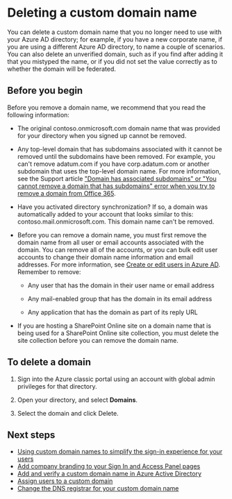 <properties
    pageTitle="Delete a custom domain in Azure Active Directory | Microsoft Azure"
    description="How to delete a custom domain in Azure Active Directory."
    services="active-directory"
    documentationCenter=""
    authors="jeffsta"
    manager="stevenpo"
    editor=""/>

<tags
    ms.service="active-directory"
    ms.workload="identity"
    ms.tgt_pltfrm="na"
    ms.devlang="na"
    ms.topic="article"
    ms.date="02/05/2016"
    ms.author="curtand;jeffsta"/>


# Deleting a custom domain name

You can delete a custom domain name that you no longer need to use with your Azure AD directory; for example, if you have a new corporate name, if you are using a different Azure AD directory, to name a couple of scenarios. You can also delete an unverified domain, such as if you find after adding it that you mistyped the name, or if you did not set the value correctly as to whether the domain will be federated.

## Before you begin

Before you remove a domain name, we recommend that you read the following information:

- The original contoso.onmicrosoft.com domain name that was provided for your directory when you signed up cannot be removed.
- Any top-level domain that has subdomains associated with it cannot be removed until the subdomains have been removed. For example, you can't remove adatum.com if you have corp.adatum.com or another subdomain that uses the top-level domain name. For more information, see the Support article ["Domain has associated subdomains" or "You cannot remove a domain that has subdomains" error when you try to remove a domain from Office 365](https://support.microsoft.com/kb/2787792/).
- Have you activated directory synchronization? If so, a domain was automatically added to your account that looks similar to this: contoso.mail.onmicrosoft.com. This domain name can't be removed.
- Before you can remove a domain name, you must first remove the domain name from all user or email accounts associated with the domain. You can remove all of the accounts, or you can bulk edit user accounts to change their domain name information and email addresses. For more information, see [Create or edit users in Azure AD](active-directory-create-users.md). Remember to remove:

    -   Any user that has the domain in their user name or email address

    -   Any mail-enabled group that has the domain in its email address

    -   Any application that has the domain as part of its reply URL

- If you are hosting a SharePoint Online site on a domain name that is being used for a SharePoint Online site collection, you must delete the site collection before you can remove the domain name.

## To delete a domain

1.  Sign into the Azure classic portal using an account with global admin privileges for that directory.

2.  Open your directory, and select **Domains**.

3.  Select the domain and click Delete.

## Next steps

- [Using custom domain names to simplify the sign-in experience for your users](active-directory-add-domain.md)
- [Add company branding to your Sign In and Access Panel pages ](active-directory-add-company-branding.md)
- [Add and verify a custom domain name in Azure Active Directory](active-directory-add-domain-add-verify-general.md)
- [Assign users to a custom domain](active-directory-add-domain-add-users.md)
- [Change the DNS registrar for your custom domain name](active-directory-add-domain-change-registrar.md)


<!--HONumber=Apr16_HO1-->


